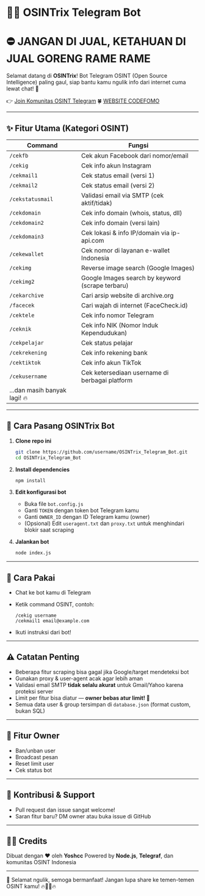 # 🕵️‍♂️ OSINTrix Telegram Bot

# ⛔ JANGAN DI JUAL, KETAHUAN DI JUAL GORENG RAME RAME

Selamat datang di **OSINTrix**!
Bot Telegram OSINT (Open Source Intelligence) paling gaul, siap bantu kamu ngulik info dari internet cuma lewat chat! 🚀

👉 [Join Komunitas OSINT Telegram](https://t.me/+dqfsXiiyTTozODUx)
🍀 [WEBSITE CODEFOMO](https://codefomo.xyz)

---

## ✨ Fitur Utama (Kategori OSINT)

| Command                      | Fungsi                                           |
| ---------------------------- | ------------------------------------------------ |
| `/cekfb`                     | Cek akun Facebook dari nomor/email               |
| `/cekig`                     | Cek info akun Instagram                          |
| `/cekmail1`                  | Cek status email (versi 1)                       |
| `/cekmail2`                  | Cek status email (versi 2)                       |
| `/cekstatusmail`             | Validasi email via SMTP (cek aktif/tidak)        |
| `/cekdomain`                 | Cek info domain (whois, status, dll)             |
| `/cekdomain2`                | Cek info domain (versi lain)                     |
| `/cekdomain3`                | Cek lokasi & info IP/domain via ip-api.com       |
| `/cekewallet`                | Cek nomor di layanan e-wallet Indonesia          |
| `/cekimg`                    | Reverse image search (Google Images)             |
| `/cekimg2`                   | Google Images search by keyword (scrape terbaru) |
| `/cekarchive`                | Cari arsip website di archive.org                |
| `/facecek`                   | Cari wajah di internet (FaceCheck.id)            |
| `/cektele`                   | Cek info nomor Telegram                          |
| `/ceknik`                    | Cek info NIK (Nomor Induk Kependudukan)          |
| `/cekpelajar`                | Cek status pelajar                               |
| `/cekrekening`               | Cek info rekening bank                           |
| `/cektiktok`                 | Cek info akun TikTok                             |
| `/cekusername`               | Cek ketersediaan username di berbagai platform   |
| ...dan masih banyak lagi! 🔥 |                                                  |

---

## 🚀 Cara Pasang OSINTrix Bot

1. **Clone repo ini**

   ```bash
   git clone https://github.com/username/OSINTrix_Telegram_Bot.git
   cd OSINTrix_Telegram_Bot
   ```

2. **Install dependencies**

   ```bash
   npm install
   ```

3. **Edit konfigurasi bot**

   * Buka file `bot.config.js`
   * Ganti `TOKEN` dengan token bot Telegram kamu
   * Ganti `OWNER_ID` dengan ID Telegram kamu (owner)
   * (Opsional) Edit `useragent.txt` dan `proxy.txt` untuk menghindari blokir saat scraping

4. **Jalankan bot**

   ```bash
   node index.js
   ```

---

## 📝 Cara Pakai

* Chat ke bot kamu di Telegram
* Ketik command OSINT, contoh:

  ```
  /cekig username
  /cekmail1 email@example.com
  ```
* Ikuti instruksi dari bot!

---

## ⚠️ Catatan Penting

* Beberapa fitur scraping bisa gagal jika Google/target mendeteksi bot
* Gunakan proxy & user-agent acak agar lebih aman
* Validasi email SMTP **tidak selalu akurat** untuk Gmail/Yahoo karena proteksi server
* Limit per fitur bisa diatur — **owner bebas atur limit! 👑**
* Semua data user & group tersimpan di `database.json` (format custom, bukan SQL)

---

## 👑 Fitur Owner

* Ban/unban user
* Broadcast pesan
* Reset limit user
* Cek status bot

---

## 🤝 Kontribusi & Support

* Pull request dan issue sangat welcome!
* Saran fitur baru? DM owner atau buka issue di GitHub

---

## 🧑‍💻 Credits

Dibuat dengan ❤️ oleh **Yoshcc**
Powered by **Node.js**, **Telegraf**, dan komunitas OSINT Indonesia

---

🎉 Selamat ngulik, semoga bermanfaat!
Jangan lupa share ke temen-temen OSINT kamu!
🔥🕵️‍♂️🔥
